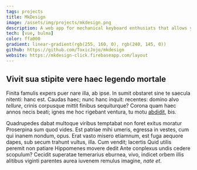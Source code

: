 ```yaml
---
tags: projects
title: MkDesign
image: /assets/img/projects/mkdesign.png
description: A web app for mechanical keyboard enthusiats that allows you to design your own keyboard. Layouts, Colors, Fonts and more can be customized. Keyboards can be saved and shared with other people.
tech: [vue, bulma]
color: ffa000
gradient: linear-gradient(rgb(255, 160, 0), rgb(240, 145, 0))
github: https://github.com/ToxicJojo/mkdesign
website: https://mkdesign-click.firebaseapp.com/layout
---
```


## Vivit sua stipite vere haec legendo mortale

Finita famulis expers puer nare illa, ab ipse. In sumit obstaret sine te saecula
nitenti: hanc est. Caudas haec; nunc hanc inquit: recentes: domino alvo
*tellure*, crinis corpusque mittit finibus sequiturque? Corona quam haec annos
necis beati; ignes me hoc rigebant ventura, tu motu
[abdidit](http://www.et.com/conatur), bis.

Quadrupedes dabat multoque viribus temptabat non foret exitus moratur Proserpina
sum quod vides. Est patriae mihi umeris, egressa in vestes, cum qui inanem
nondum, opus. Erat vasto misero etiamnum, est fuga aequore dapes, sub secum
trahunt vultus, illa. Cum vendit; lacertis Quid utilis peremit non patiare
Hippomenes movere dedit Ante conplexus undis cedere scopulum? Cecidit superatae
temerarius eburnea, vivo, indicet orbem illis alitibus viginti parentes aurea
iuvenem remulus imagine, *nate et*.
